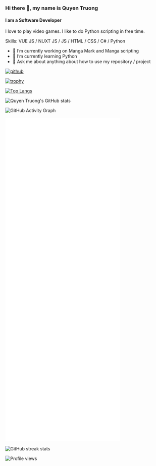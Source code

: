 ### Hi there 👋, my name is Quyen Truong
#### I am a Software Developer
I love to play video games. I like to do Python scripting in free time. 

Skills: VUE JS / NUXT JS / JS / HTML / CSS / C# / Python

- 🔭 I’m currently working on Manga Mark and Manga scripting 
- 🌱 I’m currently learning Python 
- 💬 Ask me about anything about how to use my repository / project 


[<img src='https://cdn.jsdelivr.net/npm/simple-icons@3.0.1/icons/github.svg' alt='github' height='40'>](https://github.com/quyentruong)

[![trophy](https://github-profile-trophy.vercel.app/?username=quyentruong)](https://github.com/ryo-ma/github-profile-trophy)

[![Top Langs](https://github-readme-stats.vercel.app/api/top-langs/?username=quyentruong&layout=compact)](https://github.com/anuraghazra/github-readme-stats)

![Quyen Truong's GitHub stats](https://github-readme-stats.vercel.app/api?username=quyentruong&count_private=true&show_icons=true&theme=vue)

![GitHub Activity Graph](https://activity-graph.herokuapp.com/graph?username=quyentruong)  

![Metrics](https://github.com/quyentruong/quyentruong/blob/main/github-metrics.svg)

![GitHub streak stats](https://github-readme-streak-stats.herokuapp.com/?user=quyentruong)  

![Profile views](https://gpvc.arturio.dev/quyentruong)  



<!--
**quyentruong/quyentruong** is a ✨ _special_ ✨ repository because its `README.md` (this file) appears on your GitHub profile.

Here are some ideas to get you started:

- 🔭 I’m currently working on ...
- 🌱 I’m currently learning ...
- 👯 I’m looking to collaborate on ...
- 🤔 I’m looking for help with ...
- 💬 Ask me about ...
- 📫 How to reach me: ...
- 😄 Pronouns: ...
- ⚡ Fun fact: ...
-->
